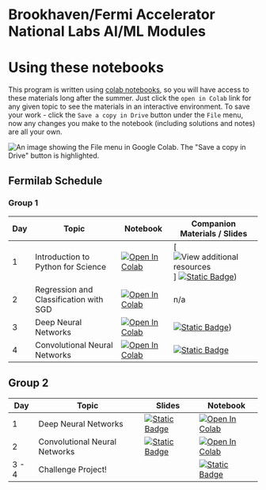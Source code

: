 # Brookhaven/Fermi Accelerator National Labs AI/ML Modules


# Using these notebooks 
This program is written using [colab notebooks](https://colab.research.google.com/notebooks/basic_features_overview.ipynb), so you will have access to these materials long after the summer. 
Just click the `open in Colab` link for any given topic to see the materials in an interactive environment. 
To save your work - click the `Save a copy in Drive` button under the `File` menu, now any changes you make to the notebook (including solutions and notes) are all your own. 

![An image showing the File menu in Google Colab. The "Save a copy in Drive" button is highlighted.](./resources/gdrive_save.png)

## Fermilab Schedule 

### Group 1 
| Day  | Topic | Notebook | Companion Materials / Slides |
| ------------- |------------- | -------------| -------------| 
| 1      | Introduction to Python for Science| [![Open In Colab](https://colab.research.google.com/assets/colab-badge.svg)](https://colab.research.google.com/github/BNL-Fermilab-RENEW/tutorials_2025/blob/main/Introduction/introduction.ipynb)     | [![View additional resources](https://colab.research.google.com/assets/colab-badge.svg)] [![Static Badge](https://img.shields.io/badge/Open_in_Drive-blue?style=flat&logo=googleslides&labelColor=grey)](https://docs.google.com/presentation/d/1rTdhyjryut-woPliMeRFvXEILXpHkM_O_Q_Pz5nY2FI/edit?usp=sharing))
| 2      |Regression and Classification with SGD | [![Open In Colab](https://colab.research.google.com/assets/colab-badge.svg)](https://colab.research.google.com/github/BNL-Fermilab-RENEW/tutorials_2025/blob/main/RegressionClassification/RegressionClassification.ipynb)     | n/a |
| 3      |Deep Neural Networks | [![Open In Colab](https://colab.research.google.com/assets/colab-badge.svg)](https://colab.research.google.com/github/BNL-Fermilab-RENEW/tutorials_2025/blob/main/DeepNeuralNetworks/DNN.ipynb)    | [![Static Badge](https://img.shields.io/badge/Open_in_Drive-blue?style=flat&logo=googleslides&labelColor=grey)](https://docs.google.com/presentation/d/18po48vOW5kaHPABbzvpAna5_u3dYzQZmSrK84K0BYM0/edit#slide=id.g1730a03f673_0_0)) |
| 4      |Convolutional Neural Networks | [![Open In Colab](https://colab.research.google.com/assets/colab-badge.svg)](https://colab.research.google.com/github/BNL-Fermilab-RENEW/tutorials_2025/blob/main/ConvolutionalNeuralNetwork/Intro_CNN_Classifying_Galaxy_Mergers.ipynb) | [![Static Badge](https://img.shields.io/badge/Open_in_Drive-blue?style=flat&logo=googleslides&labelColor=grey)](https://docs.google.com/presentation/d/1GUPf2pCBxNch-KI--KSnxFP8LmAiqSc0HZLOeavULQw/edit?usp=sharing) |

## Group 2 

| Day  | Topic | Slides | Notebook |
| ------------- |------------- | -------------| -------------| 
| 1      |Deep Neural Networks |[![Static Badge](https://img.shields.io/badge/Open_in_Drive-blue?style=flat&logo=googleslides&labelColor=grey)](https://docs.google.com/presentation/d/18po48vOW5kaHPABbzvpAna5_u3dYzQZmSrK84K0BYM0/edit#slide=id.g1730a03f673_0_0) | [![Open In Colab](https://colab.research.google.com/assets/colab-badge.svg)](https://colab.research.google.com/github/BNL-Fermilab-RENEW/tutorials_2025/blob/main/DeepNeuralNetworks/DNN.ipynb) |
| 2      |Convolutional Neural Networks | [![Static Badge](https://img.shields.io/badge/Open_in_Drive-blue?style=flat&logo=googleslides&labelColor=grey)](https://docs.google.com/presentation/d/1GUPf2pCBxNch-KI--KSnxFP8LmAiqSc0HZLOeavULQw/edit?usp=sharing) | [![Open In Colab](https://colab.research.google.com/assets/colab-badge.svg)](https://colab.research.google.com/github/BNL-Fermilab-RENEW/tutorials_2025/blob/main/ConvolutionalNeuralNetwork/Intro_CNN_Classifying_Galaxy_Mergers.ipynb)      |
| 3 - 4     |Challenge Project! || [![Static Badge](https://img.shields.io/badge/Open%20in%20Github-blue?style=flat&logo=github&labelColor=grey)](Challenge/README.md) | 
